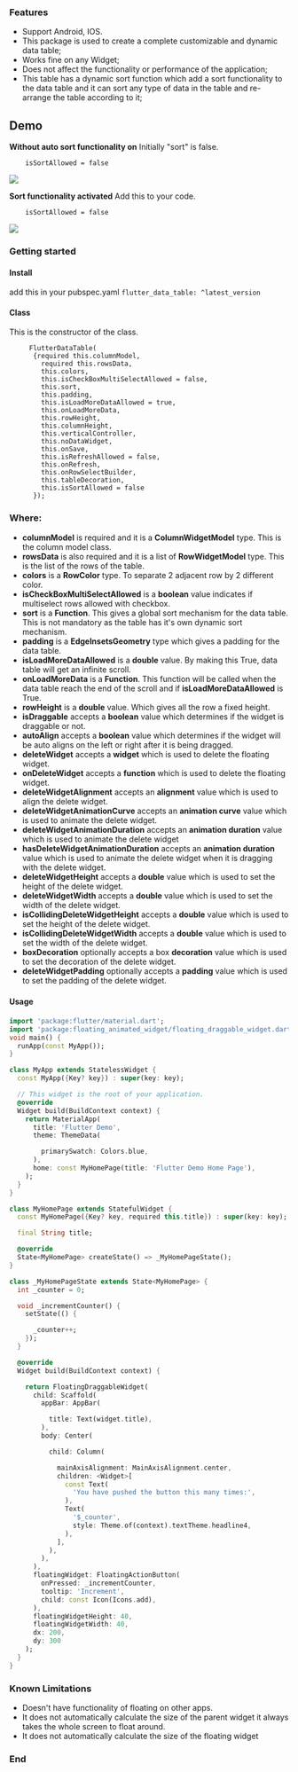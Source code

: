 ### Features

- Support Android, IOS.
- This package is used to create a complete customizable and dynamic data table;
- Works fine on any Widget;
- Does not affect the functionality or performance of the application;
- This table has a dynamic sort function which add a sort functionality to the data table and it can sort any type of data in the table and re-arrange the table according to it;


## Demo
**Without auto sort functionality on**
Initially "sort" is false.
```
    isSortAllowed = false
```
![](https://raw.githubusercontent.com/Smueez/assets/main/floating_widget.gif)

**Sort functionality activated**
Add this to your code.
```
    isSortAllowed = false
```
![](https://raw.githubusercontent.com/Smueez/assets/main/autoAlign.gif)

### Getting started

####  Install
add this in your pubspec.yaml
`flutter_data_table: ^latest_version`

#### Class

This is the constructor of the class.
```
     FlutterDataTable(
      {required this.columnModel,
        required this.rowsData,
        this.colors,
        this.isCheckBoxMultiSelectAllowed = false,
        this.sort,
        this.padding,
        this.isLoadMoreDataAllowed = true,
        this.onLoadMoreData,
        this.rowHeight,
        this.columnHeight,
        this.verticalController,
        this.noDataWidget,
        this.onSave,
        this.isRefreshAllowed = false,
        this.onRefresh,
        this.onRowSelectBuilder,
        this.tableDecoration,
        this.isSortAllowed = false
      });
```
### Where:

-  **columnModel** is required and it is a **ColumnWidgetModel** type. This is the column model class.
-  **rowsData** is also required and it is a list of **RowWidgetModel** type. This is the list of the rows of the table.
-  **colors** is a **RowColor** type. To separate 2 adjacent row by 2 different color.
-  **isCheckBoxMultiSelectAllowed** is a **boolean** value indicates if multiselect rows allowed with checkbox.
-  **sort** is a **Function**. This gives a global sort mechanism for the data table. This is not mandatory as the table has it's own dynamic sort mechanism.
-  **padding** is a **EdgeInsetsGeometry** type which gives a padding for the data table.
-  **isLoadMoreDataAllowed** is a **double** value. By making this True, data table will get an infinite scroll.
-  **onLoadMoreData** is a **Function**. This function will be called when the data table reach the end of the scroll and if **isLoadMoreDataAllowed** is True.
-  **rowHeight** is a **double** value. Which gives all the row a fixed height.
-  **isDraggable** accepts a **boolean** value which determines if the widget is draggable or not.
-  **autoAlign** accepts a **boolean** value which determines if the widget will be auto aligns on the left or right after it is being dragged.
-  **deleteWidget** accepts a **widget** which is used to delete the floating widget.
-  **onDeleteWidget** accepts a **function** which is used to delete the floating widget.
-  **deleteWidgetAlignment** accepts an **alignment** value which is used to align the delete widget.
-  **deleteWidgetAnimationCurve** accepts an **animation curve** value which is used to animate the delete widget.
-  **deleteWidgetAnimationDuration** accepts an **animation duration** value which is used to animate the delete widget
-  **hasDeleteWidgetAnimationDuration** accepts an **animation duration** value which is used to animate the delete widget when it is dragging with the delete widget.
-  **deleteWidgetHeight** accepts a **double** value which is used to set the height of the delete widget.
-  **deleteWidgetWidth** accepts a **double** value which is used to set the width of the delete widget.
-  **isCollidingDeleteWidgetHeight** accepts a **double** value which is used to set the height of the delete widget.
-  **isCollidingDeleteWidgetWidth** accepts a **double** value which is used to set the width of the delete widget.
-  **boxDecoration** optionally accepts a box **decoration** value which is used to set the decoration of the delete widget.
-  **deleteWidgetPadding** optionally accepts a **padding** value which is used to set the padding of the delete widget.
#### Usage　

```Dart
import 'package:flutter/material.dart';
import 'package:floating_animated_widget/floating_draggable_widget.dart';
void main() {
  runApp(const MyApp());
}

class MyApp extends StatelessWidget {
  const MyApp({Key? key}) : super(key: key);

  // This widget is the root of your application.
  @override
  Widget build(BuildContext context) {
    return MaterialApp(
      title: 'Flutter Demo',
      theme: ThemeData(

        primarySwatch: Colors.blue,
      ),
      home: const MyHomePage(title: 'Flutter Demo Home Page'),
    );
  }
}

class MyHomePage extends StatefulWidget {
  const MyHomePage({Key? key, required this.title}) : super(key: key);

  final String title;

  @override
  State<MyHomePage> createState() => _MyHomePageState();
}

class _MyHomePageState extends State<MyHomePage> {
  int _counter = 0;

  void _incrementCounter() {
    setState(() {

      _counter++;
    });
  }

  @override
  Widget build(BuildContext context) {

    return FloatingDraggableWidget(
      child: Scaffold(
        appBar: AppBar(

          title: Text(widget.title),
        ),
        body: Center(

          child: Column(

            mainAxisAlignment: MainAxisAlignment.center,
            children: <Widget>[
              const Text(
                'You have pushed the button this many times:',
              ),
              Text(
                '$_counter',
                style: Theme.of(context).textTheme.headline4,
              ),
            ],
          ),
        ),
      ),
      floatingWidget: FloatingActionButton(
        onPressed: _incrementCounter,
        tooltip: 'Increment',
        child: const Icon(Icons.add),
      ),
      floatingWidgetHeight: 40,
      floatingWidgetWidth: 40,
      dx: 200,
      dy: 300
    );
  }
}

```
### Known Limitations
- Doesn't have functionality of floating on other apps.
- It does not automatically calculate the size of the parent widget it always takes the whole screen to float around.
- It does not automatically calculate the size of the floating widget
### End
